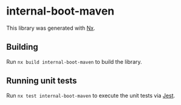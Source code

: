 # internal-boot-maven

This library was generated with [Nx](https://nx.dev).

## Building

Run `nx build internal-boot-maven` to build the library.

## Running unit tests

Run `nx test internal-boot-maven` to execute the unit tests via [Jest](https://jestjs.io).
